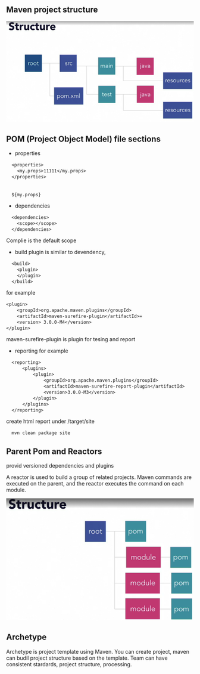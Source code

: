 
## Maven project structure
![](./_images/mvn-proj-structure.png)




## POM (Project Object Model) file sections
- properties
```
  <properties>
    <my.props>11111</my.props>
  </properties>


  ${my.props}
```

- dependencies
```
  <dependencies>
    <scope></scope>
  </dependencies>
```
Complie is the default scope


- build
plugin is similar to devendency, 

```
  <build>
    <plugin>
    </plugin>
  </build>
```

for example
```
<plugin>
    <groupId>org.apache.maven.plugins</groupId>
    <artifactId>maven-surefire-plugin</artifactId>=
    <version> 3.0.0-M4</version>
</plugin>
```
maven-surefire-plugin is plugin for tesing and report

- reporting
for example
```
  <reporting>
      <plugins>
          <plugin>
              <groupId>org.apache.maven.plugins</groupId>
              <artifactId>maven-surefire-report-plugin</artifactId>
              <version>3.0.0-M3</version>
          </plugin>
      </plugins>
  </reporting>
```

create html report under /target/site
```
  mvn clean package site
```

## Parent Pom and Reactors
provid versioned dependencies and plugins

A reactor is used to build a group of related projects.
Maven commands are executed on the parent, and the reactor executes the command on each module.

![](./_images/parent-pom.png)

## Archetype
Archetype is project template using Maven.
You can create project, maven can budil project structure based on the template.
Team can have consistent stardards, project structure, processing.


